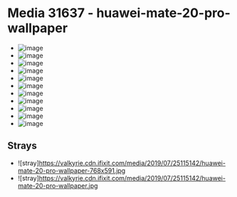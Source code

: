 # Media 31637 - huawei-mate-20-pro-wallpaper

- ![image](https://valkyrie.cdn.ifixit.com/media/2019/07/25115142/huawei-mate-20-pro-wallpaper-scaled.jpg)
- ![image](https://valkyrie.cdn.ifixit.com/media/2019/07/25115142/huawei-mate-20-pro-wallpaper-150x150.jpg)
- ![image](https://valkyrie.cdn.ifixit.com/media/2019/07/25115142/huawei-mate-20-pro-wallpaper-709x1536.jpg)
- ![image](https://valkyrie.cdn.ifixit.com/media/2019/07/25115142/huawei-mate-20-pro-wallpaper-945x2048.jpg)
- ![image](https://valkyrie.cdn.ifixit.com/media/2019/07/25115142/huawei-mate-20-pro-wallpaper-415x900.jpg)
- ![image](https://valkyrie.cdn.ifixit.com/media/2019/07/25115142/huawei-mate-20-pro-wallpaper-300x200.jpg)
- ![image](https://valkyrie.cdn.ifixit.com/media/2019/07/25115142/huawei-mate-20-pro-wallpaper-600x400.jpg)
- ![image](https://valkyrie.cdn.ifixit.com/media/2019/07/25115142/huawei-mate-20-pro-wallpaper-1200x800.jpg)
- ![image](https://valkyrie.cdn.ifixit.com/media/2019/07/25115142/huawei-mate-20-pro-wallpaper-768x512.jpg)
- ![image](https://valkyrie.cdn.ifixit.com/media/2019/07/25115142/huawei-mate-20-pro-wallpaper-324x216.jpg)
- ![image](https://valkyrie.cdn.ifixit.com/media/2019/07/25115142/huawei-mate-20-pro-wallpaper-450x300.jpg)

## Strays
- ![stray]https://valkyrie.cdn.ifixit.com/media/2019/07/25115142/huawei-mate-20-pro-wallpaper-768x591.jpg
- ![stray]https://valkyrie.cdn.ifixit.com/media/2019/07/25115142/huawei-mate-20-pro-wallpaper.jpg